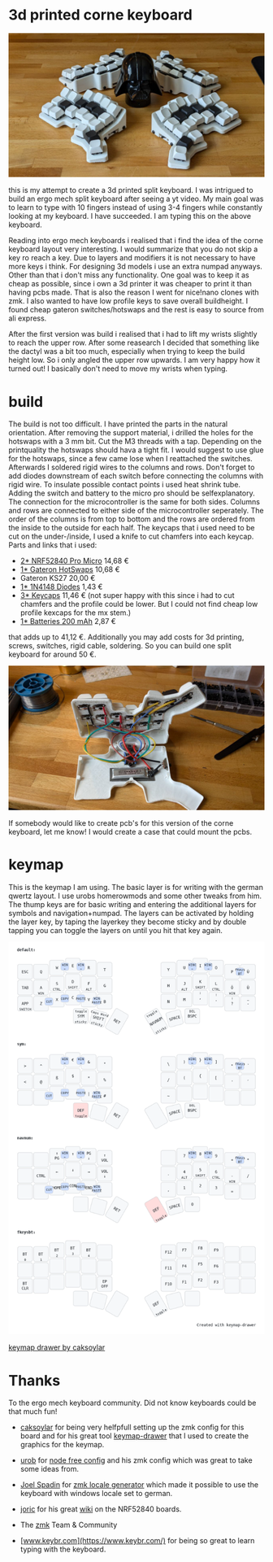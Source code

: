 3d printed corne keyboard
==========================
![dashboard](3dpcorne.jpg)

this is my attempt to create a 3d printed split keyboard. I was intrigued to build an ergo mech split keyboard after seeing a yt video. My main goal was to learn to type with 10 fingers instead of using 3-4 fingers while constantly looking at my keyboard. I have succeeded. I am typing this on the above keyboard.

Reading into ergo mech keyboards i realised that i find the idea of the corne keyboard layout very interesting. I would summarize that you do not skip a key ro reach a key. Due to layers and modifiers it is not necessary to have more keys i think. For designing 3d models i use an extra numpad anyways. Other than that i don't miss any functionality. One goal was to keep it as cheap as possible, since i own a 3d printer it was cheaper to print it than having pcbs made. That is also the reason I went for nice!nano clones with zmk. I also wanted to have low profile keys to save overall buildheight. I found cheap gateron switches/hotswaps and the rest is easy to source from ali express.

After the first version was build i realised that i had to lift my wrists slightly to reach the upper row. After some reasearch I decided that something like the dactyl was a bit too much, especially when trying to keep the build height low. So i only angled the upper row upwards. I am very happy how it turned out! I basically don't need to move my wrists when typing.

build
==========================
The build is not too difficult. I have printed the parts in the natural orientation. After removing the support material, i drilled the holes for the hotswaps with a 3 mm bit. Cut the M3 threads with a tap. Depending on the printquality the hotswaps should hava a tight fit. I would suggest to use glue for the hotswaps, since a few came lose when I reattached the switches. Afterwards I soldered rigid wires to the columns and rows. Don't forget to add diodes downstream of each switch before connecting the columns with rigid wire. To insulate possible contact points i used heat shrink tube. Adding the switch and battery to the micro pro should be selfexplanatory. The connection for the microcontroller is the same for both sides. Columns and rows are connected to either side of the microcontroller seperately. The order of the columns is from top to bottom and the rows are ordered from the inside to the outside for each half. The keycaps that i used need to be cut on the under-/inside, I used a knife to cut chamfers into each keycap. Parts and links that i used:

- [2* NRF52840 Pro Micro](https://www.aliexpress.com/item/1005006035267231.html?spm=a2g0o.order_list.order_list_main.90.39655c5fdYkAzp) 14,68 €
- [1* Gateron HotSwaps](https://www.aliexpress.com/item/1005006364529726.html?spm=a2g0o.order_list.order_list_main.95.39655c5fdYkAzp) 10,68 €
- Gateron KS27 20,00 €
- [1* 1N4148 Diodes](https://www.aliexpress.com/item/1005006127068810.html?spm=a2g0o.order_list.order_list_main.135.39655c5fdYkAzp) 1,43 €
- [3* Keycaps](https://www.aliexpress.com/item/1005005305167568.html?spm=a2g0o.order_list.order_list_main.35.39655c5fdYkAzp) 11,46 € (not super happy with this since i had to cut chamfers and the profile could be lower. But I could not find cheap low profile kexcaps for the mx stem.)
- [1* Batteries 200 mAh](https://www.aliexpress.com/item/1005006284939857.html?spm=a2g0o.order_list.order_list_main.84.39655c5fdYkAzp) 2,87 €

that adds up to 41,12 €. Additionally you may add costs for 3d printing, screws, switches, rigid cable, soldering. So you can build one split keyboard for around 50 €.

![wiring](internals.jpg)

If somebody would like to create pcb's for this version of the corne keyboard, let me know! I would create a case that could mount the pcbs.

keymap
==========================

This is the keymap I am using. The basic layer is for writing with the german qwertz layout. I use urobs homerowmods and some other tweaks from him. The thump keys are for basic writing and entering the additional layers for symbols and navigation+numpad. The layers can be activated by holding the layer key, by taping the layerkey they become sticky and by double tapping you can toggle the layers on until you hit that key again.

![alt text](https://github.com/Finnitio/3dpcorne-shield-nodefree/blob/main/my_keymap.png?raw=true)

[keymap drawer by caksoylar](https://caksoylar.github.io/keymap-drawer?keymap_yaml=H4sIAAAAAAAC_41WzXLiRhC--yk6OIk2ibAM-Jf8YlmyWWNQjGyHbBwiYGwoBGIlsSzFsoccct4kVTmlKi-QQw55gvhN9kkymu4RUqysuehrvu6v1TM9PWITzGqtBtU6dJjrzeB2wNwezAZhHxx44bhTBu5gyGDxfDRsD9m84zl-rwy3zPcHgRbMGJssNzbB82Hh-WHfa7vO3JuGZVgEE3fAMfSnTAXfmwVlKKnQ9dzpaMztXRXC_nTU4WZxGaUIGIN-GE6Csqbd8fdPO1tdb6R1nWHgzV3H1_jbR84k3_OdGfO1jut1tJEzGGtnRuu8YrWblqFvjXqbWMAG1bEBkK686_lj1va90AlZj7yy5lql1bi026LydunlXrsUpWF-EKXpsVtn6oqMeTCaukD4GuEawUC4QLARWgiXCFWEBoKFcP-7QLtyJHDBa6mo0C_DdbW-hJhrCk63L2rLmDsWXPO0ator0hRkpUYUnCCcxgFP0wERdZaVqJbxxvvf4tJS1YuqLQvTXFdt_ZT83yJ8g0Abd4WAC4Y6wnmcSFEVFfjZUD5VVm9WtogsJ8kviXwvSeaJbCfIZutcFBeEg-5wLvyhd3fnskRItPz_BunOJIBrz-9h3IVhx_H1ylX98p1Zm1ZFN-L4o6ali5BjQ-xoMB_hgYLcFzkyvieDfr798U_p-VAa__xF1ndEfCQ9S2nckKHkFGJ-kK7PpPEVGfd_IL5P_Mcy4AMyNIQnRC-k_5k0lLiyv1PVP3zmXsnQTWm8fih5qFuE8wkrQ59fT_zmiDYQD3lyrylUNgjWaMDYeTGeUg8UJQlvf_oZrBNpCrROuPlr7L1q1JIC2Ec4QDhE-CS9pxQbTRTleUMo8_4ikOeOOX7s4_p3Hg7ubtbg7mUMbi6fS0-ulrHs08Y57pbewKE06sepMJVWW0AoIpQE5D7PZaQkWM3N451cNW2bP2_59R106OoVXcQZVbYT0y25QgZXzOBKGdwOcVSxWcDVmdhZEztrHv7_GtcAs4A7Z-4g7CLsZYQe2aDXLh7NaFjQME1Kvk2IQPWXHs2x-p5kdAMf_Gvc8finMA-TMjwr8mNX3LvhriE_Z5dRa11O01dSjW42labrRkr2k5KG1VpHc8A1-6SxKk3bWEd0yEUHJOKnfW0hn65SQobD-JiI_6sppkRv1hDxrUgUqK-p4ptxmFatU2BhW4VCgXTmGZ8lfrLepfsX67Ek3hUKAAA%3D)

Thanks
==========================
To the ergo mech keyboard community. Did not know keyboards could be that much fun!

- [caksoylar](https://github.com/caksoylar) for being very helfpfull setting up the zmk config for this board and for his great tool [keymap-drawer](https://github.com/caksoylar/keymap-drawer) that I used to create the graphics for the keymap.

- [urob](https://github.com/urob) for [node free config](https://github.com/urob/zmk-helpers) and his zmk config which was great to take some ideas from.

- [Joel Spadin](https://github.com/joelspadin) for [zmk locale generator](https://github.com/joelspadin/zmk-locale-generator) which made it possible to use the keyboard with windows locale set to german.

- [joric](https://github.com/joric) for his great [wiki](https://github.com/joric/nrfmicro/wiki/Alternatives) on the NRF52840 boards.

- The [zmk](https://zmk.dev/) Team & Community

- [www.keybr.com](https://www.keybr.com/) for being so great to learn typing with the keyboard.
